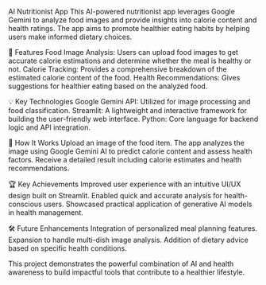 
AI Nutritionist App
This AI-powered nutritionist app leverages Google Gemini to analyze food images and provide insights into calorie content and health ratings. The app aims to promote healthier eating habits by helping users make informed dietary choices.

🚀 Features
Food Image Analysis: Users can upload food images to get accurate calorie estimations and determine whether the meal is healthy or not.
Calorie Tracking: Provides a comprehensive breakdown of the estimated calorie content of the food.
Health Recommendations: Gives suggestions for healthier eating based on the analyzed food.

💡 Key Technologies
Google Gemini API: Utilized for image processing and food classification.
Streamlit: A lightweight and interactive framework for building the user-friendly web interface.
Python: Core language for backend logic and API integration.

📌 How It Works
Upload an image of the food item.
The app analyzes the image using Google Gemini AI to predict calorie content and assess health factors.
Receive a detailed result including calorie estimates and health recommendations.

🏆 Key Achievements
Improved user experience with an intuitive UI/UX design built on Streamlit.
Enabled quick and accurate analysis for health-conscious users.
Showcased practical application of generative AI models in health management.

🛠️ Future Enhancements
Integration of personalized meal planning features.
Expansion to handle multi-dish image analysis.
Addition of dietary advice based on specific health conditions.

This project demonstrates the powerful combination of AI and health awareness to build impactful tools that contribute to a healthier lifestyle.




